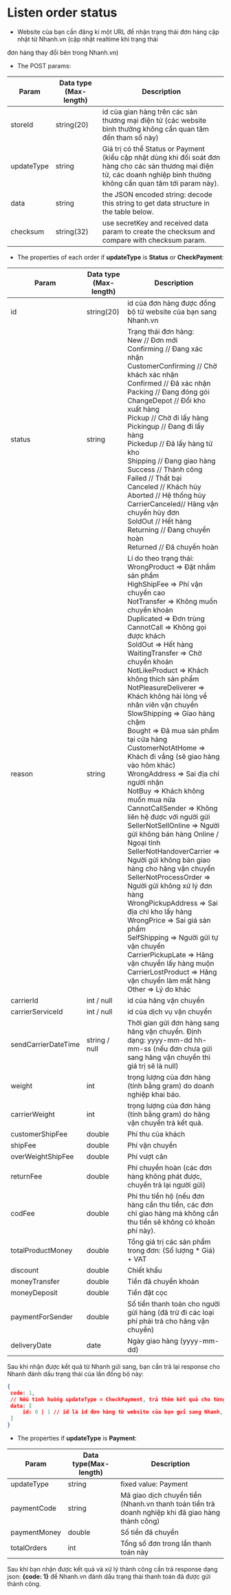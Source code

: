 # Listen order status

- Website của bạn cần đăng kí một URL để nhận trạng thái đơn hàng cập nhật từ Nhanh.vn (cập nhật realtime khi trạng thái 
 
 đơn hàng thay đổi bên trong Nhanh.vn)
 
 - The POST params:


Param | Data type (Max-length) | Description
----------- | ---------------- | --------
storeId | string(20) | id của gian hàng trên các sàn thương mại điện tử (các website bình thường không cần quan tâm đến tham số này)
updateType| string | Giá trị có thể Status or Payment (kiểu cập nhật dùng khi đối soát đơn hàng cho các sàn thương mại điện tử, các doanh nghiệp bình thường không cần quan tâm tới param này).
data| string | the JSON encoded string: decode this string to get data structure in the table below.
checksum | string(32) | use secretKey and received data param to create the checksum and compare with checksum param.

 - The properties of each order if **updateType** is **Status** or **CheckPayment**:
  
Param | Data type (Max-length) | Description
----------- | ---------------- | --------
id | string(20) | id của đơn hàng được đồng bộ từ website của bạn sang Nhanh.vn
status | string | Trạng thái đơn hàng:<br>New // Đơn mới<br>Confirming // Đang xác nhận<br>CustomerConfirming // Chờ khách xác nhận<br>Confirmed // Đã xác nhận<br>Packing // Đang đóng gói<br>ChangeDepot // Đổi kho xuất hàng<br>Pickup // Chờ đi lấy hàng<br>Pickingup // Đang đi lấy hàng<br>Pickedup // Đã lấy hàng từ kho<br>Shipping // Đang giao hàng<br>Success // Thành công<br>Failed // Thất bại<br>Canceled // Khách hủy<br>Aborted // Hệ thống hủy<br>CarrierCanceled// Hãng vận chuyển hủy đơn<br>SoldOut // Hết hàng<br>Returning // Đang chuyển hoàn<br>Returned // Đã chuyển hoàn
reason | string | Lí do theo trạng thái:<br>WrongProduct => Đặt nhầm sản phẩm<br>HighShipFee => Phí vận chuyển cao<br>NotTransfer => Không muốn chuyển khoản<br>Duplicated => Đơn trùng<br>CannotCall => Không gọi được khách<br>SoldOut => Hết hàng<br>WaitingTransfer => Chờ chuyển khoản<br>NotLikeProduct => Khách không thích sản phẩm<br>NotPleasureDeliverer => Khách không hài lòng về nhân viên vận chuyển<br>SlowShipping => Giao hàng chậm<br>Bought => Đã mua sản phẩm tại cửa hàng<br>CustomerNotAtHome => Khách đi vắng (sẽ giao hàng vào hôm khác)<br>WrongAddress => Sai địa chỉ người nhận<br>NotBuy => Khách không muốn mua nữa<br>CannotCallSender => Không liên hệ được với người gửi<br>SellerNotSellOnline => Người gửi không bán hàng Online / Ngoại tỉnh<br>SellerNotHandoverCarrier => Người gửi không bàn giao hàng cho hãng vận chuyển<br>SellerNotProcessOrder => Người gửi không xử lý đơn hàng<br>WrongPickupAddress => Sai địa chỉ kho lấy hàng<br>WrongPrice => Sai giá sản phẩm<br>SelfShipping => Người gửi tự vận chuyển<br>CarrierPickupLate => Hãng vận chuyển lấy hàng muộn<br>CarrierLostProduct => Hãng vận chuyển làm mất hàng<br>Other => Lý do khác
carrierId | int / null | id của hãng vận chuyển 
carrierServiceId | int / null | id của dịch vụ vận chuyển
sendCarrierDateTime | string / null | Thời gian gửi đơn hàng sang hãng vận chuyển. Định dạng: yyyy-mm-dd hh-mm-ss (nếu đơn chưa gửi sang hãng vận chuyển thì giá trị sẽ là null)
weight | int | trọng lượng của đơn hàng (tính bằng gram) do doanh nghiệp khai báo.
carrierWeight | int | trọng lượng của đơn hàng (tính bằng gram) do hãng vận chuyển trả kết quả.
customerShipFee | double | Phí thu của khách
shipFee | double | Phí vận chuyển
overWeightShipFee | double | Phí vượt cân
returnFee | double | Phí chuyển hoàn (các đơn hàng không phát được, chuyển trả lại người gửi)
codFee | double | Phí thu tiền hộ (nếu đơn hàng cần thu tiền, các đơn chỉ giao hàng mà không cần thu tiền sẽ không có khoản phí này).
totalProductMoney | double | Tổng giá trị các sản phẩm trong đơn: (Số lượng * Giá) + VAT
discount | double | Chiết khấu
moneyTransfer | double | Tiền đã chuyển khoản
moneyDeposit  | double | Tiền đặt cọc
paymentForSender | double | Số tiền thanh toán cho người gửi hàng (đã trừ đi các loại phí phải trả cho hãng vận chuyển)
deliveryDate | date | Ngày giao hàng (yyyy-mm-dd)

 Sau khi nhận được kết quả từ Nhanh gửi sang, bạn cần trả lại response cho Nhanh đánh dấu trạng thái của lần đồng bộ này: 
 ```json
{
  code: 1,
  // Nếu tình huống updateType = CheckPayment, trả thêm kết quả cho từng đơn
  data: [
      id: 0 | 1 // id là id đơn hàng từ website của bạn gửi sang Nhanh, 1 là check thanh toán thành công, 0 là check thanh toán không thành công
  ]
}
 ```
  - The properties if **updateType** is **Payment**:
  
Param | Data type(Max-length) | Description
----------- | ---------------- | --------
updateType | string | fixed value: Payment
paymentCode | string | Mã giao dịch chuyển tiền (Nhanh.vn thanh toán tiền trả doanh nghiệp khi đã giao hàng thành công)
paymentMoney | double | Số tiền đã chuyển
totalOrders | int | Tổng số đơn trong lần thanh toán này

  Sau khi bạn nhận được kết quả và xử lý thành công cần trả response dạng json: **{code: 1}** để Nhanh.vn đánh dấu trạng thái thanh toán đã được gửi thành công.
  
  